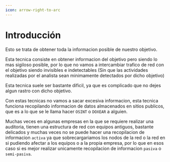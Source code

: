 ```yaml
---
icon: arrow-right-to-arc
---
```


# Introducción

Esto se trata de obtener toda la informacion posible de nuestro objetivo.

Esta tecnica consiste en obtener informacion del objetivo pero siendo lo mas sigiloso posible, por lo que no vamos a intercambiar trafico de red con el objetivo siendo invisibles e indetectables (Sin que las actividades realizadas por el analista sean minimamente detectados por dicho objetivo)

Esta tecnica suele ser bastante dificil, ya que es complicado que no dejes algun rastro con dicho objetivo.

Con estas tecnicas no vamos a sacar excesiva informacion, esta tecnica funciona recopilando informacion de datos almacenados en sitios publicos, que es a lo que se le llama hacer `OSINT` o `DOXEAR` a alguien.

Muchas veces en algunas empresas en la que se requiere realizar una auditoria, tienen una estructura de red con equipos antiguos, bastante delicados y muchas veces no se puede hacer una recopilacion de informacion `activa` ya que sobrecargariamos los nodos de la red o la red en si pudiendo afectar a los equipos o a la propia empresa, por lo que en esos caso si es mejor realizar unicamente recopilacion de informacion `pasiva` o `semi-pasiva`.
